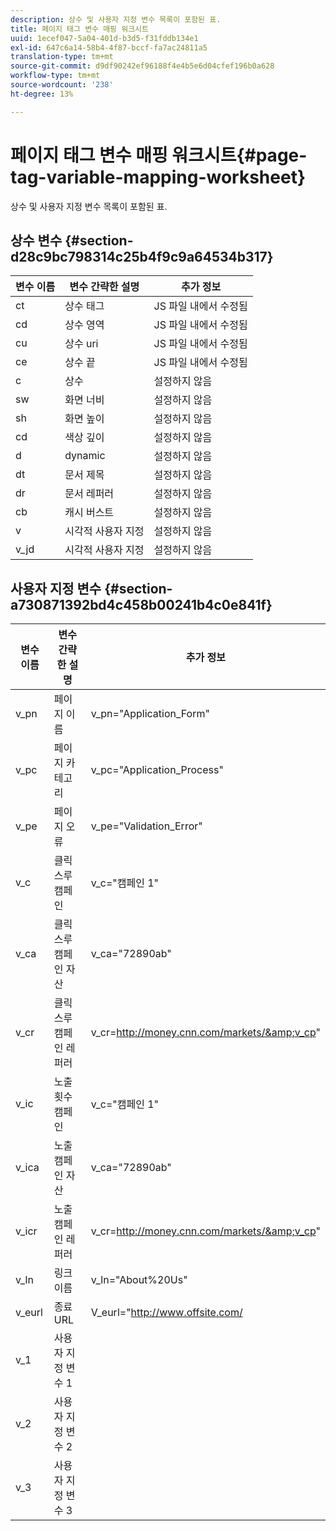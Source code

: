 ```yaml
---
description: 상수 및 사용자 지정 변수 목록이 포함된 표.
title: 페이지 태그 변수 매핑 워크시트
uuid: 1ecef047-5a04-401d-b3d5-f31fddb134e1
exl-id: 647c6a14-58b4-4f87-bccf-fa7ac24811a5
translation-type: tm+mt
source-git-commit: d9df90242ef96188f4e4b5e6d04cfef196b0a628
workflow-type: tm+mt
source-wordcount: '238'
ht-degree: 13%

---
```


# 페이지 태그 변수 매핑 워크시트{#page-tag-variable-mapping-worksheet}

상수 및 사용자 지정 변수 목록이 포함된 표.

## 상수 변수 {#section-d28c9bc798314c25b4f9c9a64534b317}

| 변수 이름 | 변수 간략한 설명 | 추가 정보 |
|---|---|---|
| ct | 상수 태그 | JS 파일 내에서 수정됨 |
| cd | 상수 영역 | JS 파일 내에서 수정됨 |
| cu | 상수 uri | JS 파일 내에서 수정됨 |
| ce | 상수 끝 | JS 파일 내에서 수정됨 |
| c | 상수 | 설정하지 않음 |
| sw | 화면 너비 | 설정하지 않음 |
| sh | 화면 높이 | 설정하지 않음 |
| cd | 색상 깊이 | 설정하지 않음 |
| d | dynamic | 설정하지 않음 |
| dt | 문서 제목 | 설정하지 않음 |
| dr | 문서 레퍼러 | 설정하지 않음 |
| cb | 캐시 버스트 | 설정하지 않음 |
| v | 시각적 사용자 지정 | 설정하지 않음 |
| v_jd | 시각적 사용자 지정 | 설정하지 않음 |

## 사용자 지정 변수 {#section-a730871392bd4c458b00241b4c0e841f}

| 변수 이름 | 변수 간략한 설명 | 추가 정보 |
|---|---|---|
| v_pn | 페이지 이름 | v_pn=&quot;Application_Form&quot; |
| v_pc | 페이지 카테고리 | v_pc=&quot;Application_Process&quot; |
| v_pe | 페이지 오류 | v_pe=&quot;Validation_Error&quot; |
| v_c | 클릭스루 캠페인 | v_c=&quot;캠페인 1&quot; |
| v_ca | 클릭스루 캠페인 자산 | v_ca=&quot;72890ab&quot; |
| v_cr | 클릭스루 캠페인 레퍼러 | v_cr=http://money.cnn.com/markets/&amp;v_cp&quot; |
| v_ic | 노출 횟수 캠페인 | v_c=&quot;캠페인 1&quot; |
| v_ica | 노출 캠페인 자산 | v_ca=&quot;72890ab&quot; |
| v_icr | 노출 캠페인 레퍼러 | v_cr=http://money.cnn.com/markets/&amp;v_cp&quot; |
| v_ln | 링크 이름 | v_ln=&quot;About%20Us&quot; |
| v_eurl | 종료 URL | V_eurl=&quot;http://www.offsite.com/ |
| v_1 | 사용자 지정 변수 1 |  |
| v_2 | 사용자 지정 변수 2 |  |
| v_3 | 사용자 지정 변수 3 |  |
